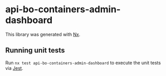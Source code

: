 # api-bo-containers-admin-dashboard

This library was generated with [Nx](https://nx.dev).

## Running unit tests

Run `nx test api-bo-containers-admin-dashboard` to execute the unit tests via [Jest](https://jestjs.io).
